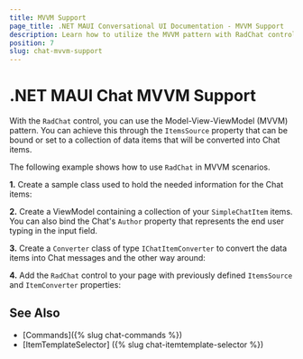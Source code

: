```yaml
---
title: MVVM Support 
page_title: .NET MAUI Conversational UI Documentation - MVVM Support
description: Learn how to utilize the MVVM pattern with RadChat control
position: 7
slug: chat-mvvm-support
---
```


# .NET MAUI Chat MVVM Support 

With the `RadChat` control, you can use the Model-View-ViewModel (MVVM) pattern. You can achieve this through the `ItemsSource` property that can be bound or set to a collection of data items that will be converted into Chat items.

The following example shows how to use `RadChat` in MVVM scenarios.

**1.** Create a sample class used to hold the needed information for the Chat items:

<snippet id='chat-features-mvvm-chatitem'/>

**2.** Create a ViewModel containing a collection of your `SimpleChatItem` items. You can also bind the Chat's `Author` property that represents the end user typing in the input field.

<snippet id='chat-features-mvvm-viewmodel'/>

**3.** Create a `Converter` class of type `IChatItemConverter` to convert the data items into Chat messages and the other way around:

<snippet id='chat-features-mvvm-converter'/>

**4.** Add the `RadChat` control to your page with previously defined `ItemsSource` and `ItemConverter` properties:

<snippet id='chat-features-mvvm-xaml' />
	
	
## See Also

- [Commands]({% slug chat-commands %})
- [ItemTemplateSelector] ({% slug chat-itemtemplate-selector %})